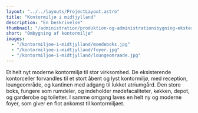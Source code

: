 ```yaml
---
layout: "../../layouts/ProjectLayout.astro"
title: "Kontormiljø i midtjylland"
description: "En beskrivelse"
thumbnail: "/administration/produktion-og-administrationsbygning-eksterioer.jpg"
short: "Ombygning af kontormiljø"
images:
  - "/kontormiljoe-i-midtjylland/moedeboks.jpg"
  - "/kontormiljoe-i-midtjylland/foyer.jpg"
  - "/kontormiljoe-i-midtjylland/loungeomraade.jpg"
---
```


Et helt nyt moderne kontormiljø til stor virksomhed. De eksisterende kontorceller forvandles til et stort åbent og lyst kontormiljø, med reception, loungeområde, og kantinen med adgang til lukket atriumgård. Den store boks, fungere som rumdeler, og indeholder mødefacaliteter, køkken, depot, og garderobe og toiletter. I samme omgang laves en helt ny og moderne foyer, som giver en flot ankomst til kontormiljøet.

